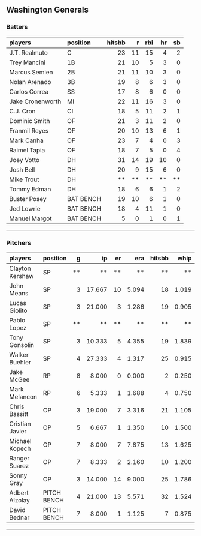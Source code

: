## Washington Generals

### Batters

 
|players          |position  | hitsbb|  r| rbi| hr| sb| 
|:----------------|:---------|------:|--:|---:|--:|--:| 
|J.T. Realmuto    |C         |     23| 11|  15|  4|  2| 
|Trey Mancini     |1B        |     21| 10|   5|  3|  0| 
|Marcus Semien    |2B        |     21| 11|  10|  3|  0| 
|Nolan Arenado    |3B        |     19|  8|   6|  3|  0| 
|Carlos Correa    |SS        |     17|  8|   6|  0|  0| 
|Jake Cronenworth |MI        |     22| 11|  16|  3|  0| 
|C.J. Cron        |CI        |     18|  5|  11|  2|  1| 
|Dominic Smith    |OF        |     21|  3|  11|  2|  0| 
|Franmil Reyes    |OF        |     20| 10|  13|  6|  1| 
|Mark Canha       |OF        |     23|  7|   4|  0|  3| 
|Raimel Tapia     |OF        |     18|  7|   5|  0|  4| 
|Joey Votto       |DH        |     31| 14|  19| 10|  0| 
|Josh Bell        |DH        |     20|  9|  15|  6|  0| 
|Mike Trout       |DH        |     **| **|  **| **| **| 
|Tommy Edman      |DH        |     18|  6|   6|  1|  2| 
|Buster Posey     |BAT BENCH |     19| 10|   6|  1|  0| 
|Jed Lowrie       |BAT BENCH |     18|  4|  11|  1|  0| 
|Manuel Margot    |BAT BENCH |      5|  0|   1|  0|  1| 

* * *

### Pitchers

 
|players         |position    |  g|     ip| er|   era| hitsbb|  whip| so|  w| sv| 
|:---------------|:-----------|--:|------:|--:|-----:|------:|-----:|--:|--:|--:| 
|Clayton Kershaw |SP          | **|     **| **|    **|     **|    **| **| **| **| 
|John Means      |SP          |  3| 17.667| 10| 5.094|     18| 1.019| 10|  1|  0| 
|Lucas Giolito   |SP          |  3| 21.000|  3| 1.286|     19| 0.905| 18|  1|  0| 
|Pablo Lopez     |SP          | **|     **| **|    **|     **|    **| **| **| **| 
|Tony Gonsolin   |SP          |  3| 10.333|  5| 4.355|     19| 1.839| 11|  1|  0| 
|Walker Buehler  |SP          |  4| 27.333|  4| 1.317|     25| 0.915| 30|  2|  0| 
|Jake McGee      |RP          |  8|  8.000|  0| 0.000|      2| 0.250|  6|  0|  4| 
|Mark Melancon   |RP          |  6|  5.333|  1| 1.688|      4| 0.750|  6|  0|  5| 
|Chris Bassitt   |OP          |  3| 19.000|  7| 3.316|     21| 1.105| 21|  1|  0| 
|Cristian Javier |OP          |  5|  6.667|  1| 1.350|     10| 1.500| 10|  0|  0| 
|Michael Kopech  |OP          |  7|  8.000|  7| 7.875|     13| 1.625| 10|  0|  0| 
|Ranger Suarez   |OP          |  7|  8.333|  2| 2.160|     10| 1.200|  8|  1|  2| 
|Sonny Gray      |OP          |  3| 14.000| 14| 9.000|     25| 1.786| 16|  1|  0| 
|Adbert Alzolay  |PITCH BENCH |  4| 21.000| 13| 5.571|     32| 1.524| 18|  0|  0| 
|David Bednar    |PITCH BENCH |  7|  8.000|  1| 1.125|      7| 0.875| 10|  1|  0| 


* * *


